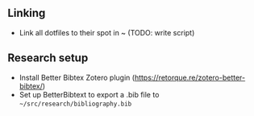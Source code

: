 ## Linking
- Link all dotfiles to their spot in ~  (TODO: write script)

## Research setup
- Install Better Bibtex Zotero plugin 
  (https://retorque.re/zotero-better-bibtex/)
- Set up BetterBibtext to export a .bib file to 
  `~/src/research/bibliography.bib`
